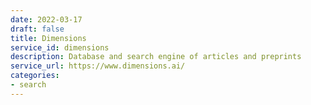 ```yaml
---
date: 2022-03-17
draft: false
title: Dimensions
service_id: dimensions
description: Database and search engine of articles and preprints
service_url: https://www.dimensions.ai/
categories:
- search
---
```



